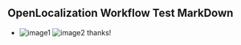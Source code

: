 ## OpenLocalization Workflow Test MarkDown
* ![image1](.\ce44560b-e5cc-4835-9b17-52d1fd63afe6.png)   ![image2](.\449a4657-72eb-4842-9cf5-7b9ffb18f20a.png) 
thanks!